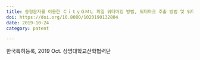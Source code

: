 ```yaml
---
title: 동형문자를 이용한 ＣｉｔｙＧＭＬ 파일 워터마킹 방법, 워터마크 추출 방법 및 워터마킹 시스템 (CityGML file watermarking method, watermark extraction method and watermarking system using isomorphic characters)
doi: https://doi.org/10.8080/1020190132804
date: 2019-10-24
category: patent

---
```


<!--
    이 곳에 저널과 연월, 그리고 저자를 적습니다. 저자 중 연구실 멤버는 볼드체로 표시합니다.
    (볼드체 표기방법: **두 개의 별표로 둘러 쌈**)
-->

한국특허등록, 2019 Oct.
상명대학교산학협력단

